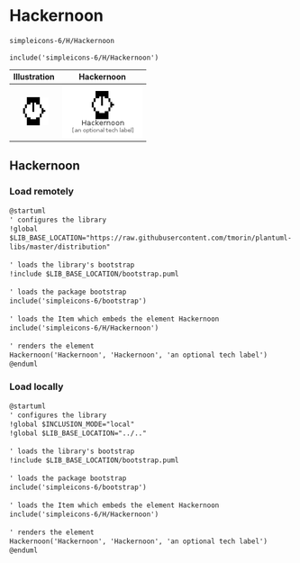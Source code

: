 # Hackernoon


```text
simpleicons-6/H/Hackernoon
```

```text
include('simpleicons-6/H/Hackernoon')
```



| Illustration | Hackernoon |
| :---: | :---: |
| ![illustration for Illustration](../../simpleicons-6/H/Hackernoon.png) | ![illustration for Hackernoon](../../simpleicons-6/H/Hackernoon.Local.png) |




## Hackernoon

### Load remotely
```plantuml
@startuml
' configures the library
!global $LIB_BASE_LOCATION="https://raw.githubusercontent.com/tmorin/plantuml-libs/master/distribution"

' loads the library's bootstrap
!include $LIB_BASE_LOCATION/bootstrap.puml

' loads the package bootstrap
include('simpleicons-6/bootstrap')

' loads the Item which embeds the element Hackernoon
include('simpleicons-6/H/Hackernoon')

' renders the element
Hackernoon('Hackernoon', 'Hackernoon', 'an optional tech label')
@enduml
```

### Load locally
```plantuml
@startuml
' configures the library
!global $INCLUSION_MODE="local"
!global $LIB_BASE_LOCATION="../.."

' loads the library's bootstrap
!include $LIB_BASE_LOCATION/bootstrap.puml

' loads the package bootstrap
include('simpleicons-6/bootstrap')

' loads the Item which embeds the element Hackernoon
include('simpleicons-6/H/Hackernoon')

' renders the element
Hackernoon('Hackernoon', 'Hackernoon', 'an optional tech label')
@enduml
```

